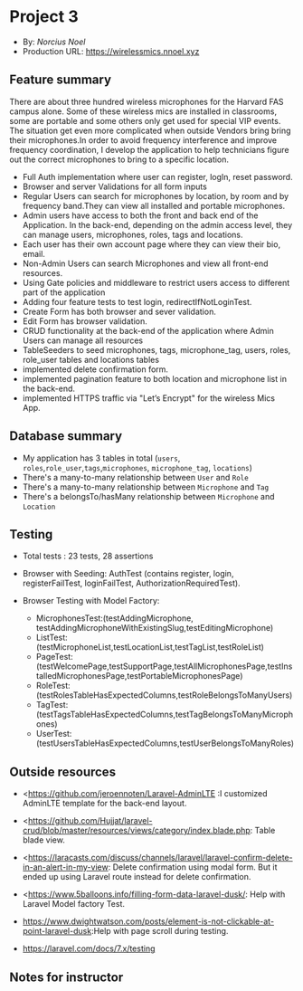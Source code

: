 
# Project 3

+ By: *Norcius Noel*
+ Production URL: <https://wirelessmics.nnoel.xyz>

## Feature summary

There are about three hundred wireless microphones for the Harvard FAS campus alone. Some of these wireless mics are installed in classrooms, some are portable and some others only get used for special VIP events. The situation get even more complicated when outside Vendors bring bring their microphones.In order to avoid frequency interference and improve frequency coordination, I develop the application to help technicians figure out the correct microphones to bring to a specific location.

+ Full Auth implementation where user can register, logIn, reset password.
+ Browser and server Validations for all form inputs
+ Regular Users can search for microphones by location, by room and by frequency band.They can view all installed and portable microphones. 
+ Admin users have access to both the front and back end of the Application. In the back-end, depending on the admin access level, they can manage users, microphones, roles, tags and locations.
+ Each user has their own account page where they can view their bio, email.
+ Non-Admin Users can search Microphones and view all front-end resources.
+ Using Gate policies and middleware to restrict users access to different part of the application
+ Adding four feature tests to test login, redirectIfNotLoginTest.
+ Create Form has both browser and sever validation.
+ Edit Form has browser validation.
+ CRUD functionality at the back-end of the application where Admin Users can manage all resources
+ TableSeeders to seed microphones, tags, microphone_tag, users, roles, role_user tables and locations tables
+ implemented delete confirmation form.
+ implemented pagination feature to both location and microphone list in the back-end.
+ implemented HTTPS traffic via "Let’s Encrypt" for the wireless Mics App.

## Database summary

+ My application has 3 tables in total (`users`, `roles`,`role_user`,`tags`,`microphones`, `microphone_tag`, `locations`)
+ There's a many-to-many relationship between `User` and `Role`
+ There's a many-to-many relationship between `Microphone` and `Tag`
+ There's a belongsTo/hasMany relationship between `Microphone` and `Location`

## Testing

+ Total tests : 23 tests, 28 assertions

+ Browser with Seeding: AuthTest (contains register, login, registerFailTest, loginFailTest, AuthorizationRequiredTest).

+ Browser Testing with Model Factory:
  + MicrophonesTest:(testAddingMicrophone, testAddingMicrophoneWithExistingSlug,testEditingMicrophone)
  + ListTest:(testMicrophoneList,testLocationList,testTagList,testRoleList)
  + PageTest:(testWelcomePage,testSupportPage,testAllMicrophonesPage,testInstalledMicrophonesPage,testPortableMicrophonesPage)
  + RoleTest:(testRolesTableHasExpectedColumns,testRoleBelongsToManyUsers)
  + TagTest: (testTagsTableHasExpectedColumns,testTagBelongsToManyMicrophones)
  + UserTest: (testUsersTableHasExpectedColumns,testUserBelongsToManyRoles)

## Outside resources

+ <<https://github.com/jeroennoten/Laravel-AdminLTE> :I customized AdminLTE template for the back-end layout.

+ <<https://github.com/Hujjat/laravel-crud/blob/master/resources/views/category/index.blade.php>: Table blade view.

+ <<https://laracasts.com/discuss/channels/laravel/laravel-confirm-delete-in-an-alert-in-my-view>: Delete confirmation using modal form. But it ended up using Laravel route instead for delete confirmation.

+ <<https://www.5balloons.info/filling-form-data-laravel-dusk/>: Help with Laravel Model factory Test.

+ <https://www.dwightwatson.com/posts/element-is-not-clickable-at-point-laravel-dusk>:Help with page scroll during testing.

+ <https://laravel.com/docs/7.x/testing>


## Notes for instructor
